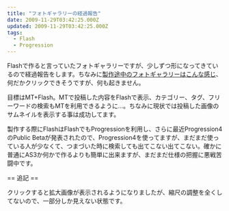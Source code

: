 ```yaml
---
title: "フォトギャラリーの経過報告"
date: 2009-11-29T03:42:25.000Z
updated: 2009-11-29T03:42:25.000Z
tags: 
  - Flash
  - Progression
---
```



Flashで作ると言っていたフォトギャラリーですが、少しずつ形になってきているので経過報告をします。ちなみに[製作途中のフォトギャラリーはこんな感じ](http://www.sus-happy.net/photo/)、何だかクリックできそうですが、何も起きません。

目標はMT+Flash。MTで投稿した内容をFlashで表示、カテゴリー、タグ、フリーワードの検索もMTを利用できるように…。ちなみに現状では投稿した画像のサムネイルを表示する事は成功してます。

製作する際にFlashはFlashでもProgressionを利用し、さらに最近Progression4のPublic Betaが発表されたので、Progression4を使ってますが、まだまだ使っている人が少なくて、つまづいた時に検索しても出てこない出てこない。確かに普通にAS3か何かで作るよりも簡単に出来ますが、まだまだ仕様の把握に悪戦苦闘中です。

== 追記 ==

クリックすると拡大画像が表示されるようになりましたが、縮尺の調整を全くしてないので、一部分しか見えない状態です。


